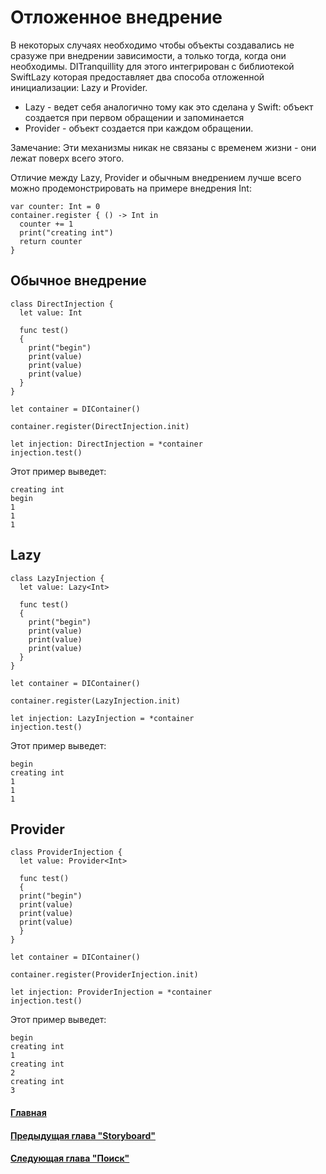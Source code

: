 # Отложенное внедрение

В некоторых случаях необходимо чтобы объекты создавались не сразуже при внедрении зависимости, а только тогда, когда они необходимы.
DITranquillity для этого интегрирован с библиотекой SwiftLazy которая предоставляет два способа отложенной инициализации: Lazy и Provider.

* Lazy - ведет себя аналогично тому как это сделана у Swift: объект создается при первом обращении и запоминается
* Provider - объект создается при каждом обращении.

Замечание: Эти механизмы никак не связаны с временем жизни - они лежат поверх всего этого.

Отличие между Lazy, Provider и обычным внедрением лучше всего можно продемонстрировать на примере внедрения Int:
```
var counter: Int = 0
container.register { () -> Int in
  counter += 1
  print("creating int")
  return counter
}
```

## Обычное внедрение
```
class DirectInjection {
  let value: Int

  func test()
  {
    print("begin")
    print(value)
    print(value)
    print(value)
  }
}

let container = DIContainer()

container.register(DirectInjection.init)

let injection: DirectInjection = *container
injection.test()
```
Этот пример выведет:
```
creating int
begin
1
1
1
```

## Lazy
```
class LazyInjection {
  let value: Lazy<Int>

  func test()
  {
    print("begin")
    print(value)
    print(value)
    print(value)
  }
}

let container = DIContainer()

container.register(LazyInjection.init)

let injection: LazyInjection = *container
injection.test()
```
Этот пример выведет:
```
begin
creating int
1
1
1
```

## Provider
```
class ProviderInjection {
  let value: Provider<Int>

  func test()
  {
  print("begin")
  print(value)
  print(value)
  print(value)
  }
}

let container = DIContainer()

container.register(ProviderInjection.init)

let injection: ProviderInjection = *container
injection.test()
```
Этот пример выведет:
```
begin
creating int
1
creating int
2
creating int
3
```

#### [Главная](main.md)
#### [Предыдущая глава "Storyboard"](storyboard.md#storyboard)
#### [Следующая глава "Поиск"](scan.md#Поиск)


